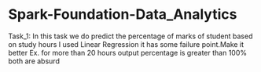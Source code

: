 # Spark-Foundation-Data_Analytics
Task_1: In this task we do predict the percentage of marks of student based on study hours
I used Linear Regression
it has some failure point.Make it better 
Ex. for more than 20 hours output percentage is greater than 100% both are absurd
